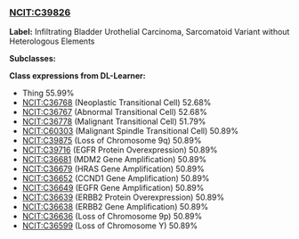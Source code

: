 
### [NCIT:C39826](http://purl.obolibrary.org/obo/NCIT_C39826)
**Label:** Infiltrating Bladder Urothelial Carcinoma, Sarcomatoid Variant without Heterologous Elements

**Subclasses:** 

**Class expressions from DL-Learner:**

- Thing 55.99%
- [NCIT:C36768](http://purl.obolibrary.org/obo/NCIT_C36768) (Neoplastic Transitional Cell) 52.68%
- [NCIT:C36767](http://purl.obolibrary.org/obo/NCIT_C36767) (Abnormal Transitional Cell) 52.68%
- [NCIT:C36778](http://purl.obolibrary.org/obo/NCIT_C36778) (Malignant Transitional Cell) 51.79%
- [NCIT:C60303](http://purl.obolibrary.org/obo/NCIT_C60303) (Malignant Spindle Transitional Cell) 50.89%
- [NCIT:C39875](http://purl.obolibrary.org/obo/NCIT_C39875) (Loss of Chromosome 9q) 50.89%
- [NCIT:C39716](http://purl.obolibrary.org/obo/NCIT_C39716) (EGFR Protein Overexpression) 50.89%
- [NCIT:C36681](http://purl.obolibrary.org/obo/NCIT_C36681) (MDM2 Gene Amplification) 50.89%
- [NCIT:C36679](http://purl.obolibrary.org/obo/NCIT_C36679) (HRAS Gene Amplification) 50.89%
- [NCIT:C36652](http://purl.obolibrary.org/obo/NCIT_C36652) (CCND1 Gene Amplification) 50.89%
- [NCIT:C36649](http://purl.obolibrary.org/obo/NCIT_C36649) (EGFR Gene Amplification) 50.89%
- [NCIT:C36639](http://purl.obolibrary.org/obo/NCIT_C36639) (ERBB2 Protein Overexpression) 50.89%
- [NCIT:C36638](http://purl.obolibrary.org/obo/NCIT_C36638) (ERBB2 Gene Amplification) 50.89%
- [NCIT:C36636](http://purl.obolibrary.org/obo/NCIT_C36636) (Loss of Chromosome 9p) 50.89%
- [NCIT:C36599](http://purl.obolibrary.org/obo/NCIT_C36599) (Loss of Chromosome Y) 50.89%


